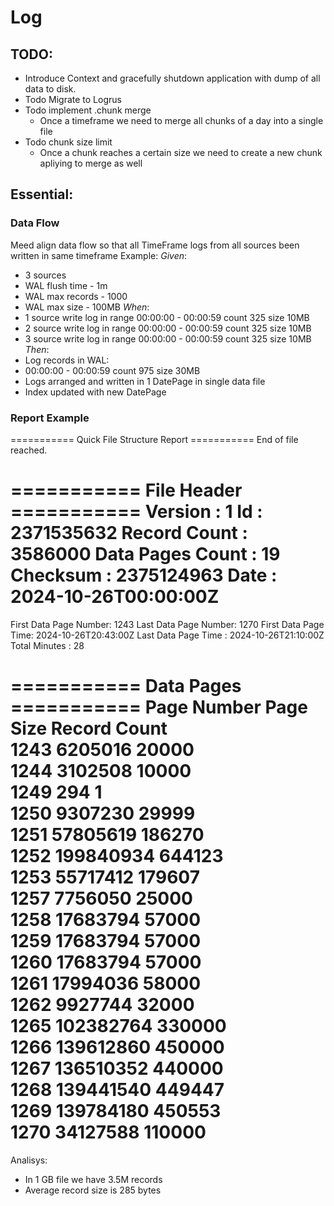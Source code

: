 # Log

## TODO:

- Introduce Context and gracefully shutdown application with dump of all data to disk.
- Todo Migrate to Logrus
- Todo implement .chunk merge
    - Once a timeframe we need to merge all chunks of a day into a single file
- Todo chunk size limit
    - Once a chunk reaches a certain size we need to create a new chunk apliying to merge as well

## Essential:

### Data Flow

Meed align data flow so that all TimeFrame logs from all sources been written in same timeframe
Example:
*Given*:

- 3 sources
- WAL flush time - 1m
- WAL max records - 1000
- WAL max size - 100MB
  *When*:
- 1 source write log in range 00:00:00 - 00:00:59 count 325 size 10MB
- 2 source write log in range 00:00:00 - 00:00:59 count 325 size 10MB
- 3 source write log in range 00:00:00 - 00:00:59 count 325 size 10MB
  *Then*:
- Log records in WAL:
- 00:00:00 - 00:00:59 count 975 size 30MB
- Logs arranged and written in 1 DatePage in single data file
- Index updated with new DatePage

### Report Example

=========== Quick File Structure Report ===========
End of file reached.

=========== File Header ===========
Version             : 1
Id                  : 2371535632
Record Count        : 3586000
Data Pages Count    : 19
Checksum            : 2375124963
Date                : 2024-10-26T00:00:00Z
============================================
First Data Page Number: 1243
Last Data Page Number: 1270
First Data Page Time: 2024-10-26T20:43:00Z
Last Data Page Time : 2024-10-26T21:10:00Z
Total Minutes       : 28

=========== Data Pages ===========
Page Number Page Size Record Count  
1243 6205016 20000         
1244 3102508 10000         
1249 294 1             
1250 9307230 29999         
1251 57805619 186270        
1252 199840934 644123        
1253 55717412 179607        
1257 7756050 25000         
1258 17683794 57000         
1259 17683794 57000         
1260 17683794 57000         
1261 17994036 58000         
1262 9927744 32000         
1265 102382764 330000        
1266 139612860 450000        
1267 136510352 440000        
1268 139441540 449447        
1269 139784180 450553        
1270 34127588 110000        
============================================

Analisys:

- In 1 GB file we have 3.5M records
- Average record size is 285 bytes
